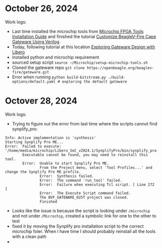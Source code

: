 # October 26, 2024

Work logs:
- Last time installed the microchip tools from [Microchip FPGA Tools Installation Guide](https://docs.beagleboard.org/boards/beaglev/fire/demos-and-tutorials/mchp-fpga-tools-installation-guide.html#beaglev-fire-mchp-fpga-tools-installation-guide) and finished the tutorial [Customize BeagleV-Fire Cape Gateware Using Verilog](https://docs.beagleboard.org/boards/beaglev/fire/demos-and-tutorials/gateware/customize-cape-gateware-verilog.html).
- Today, following tutorial at this location [Exploring Gateware Design with Libero](https://docs.beagleboard.org/boards/beaglev/fire/demos-and-tutorials/gateware/exploring-gateware-design-libero.html)
- Installed python and microchip requirement 
- sourced setup script `source ~/Microchip/setup-microchip-tools.sh`
- Cloned the gateware repo `git clone https://openbeagle.org/beaglev-fire/gateware.git`
- Error when running `python build-bitstream.py ./build-options/default.yaml # exploring the default gateware`



# Octover 28, 2024

Work logs:
- Trying to figure out the error from last time where the scripts cannot find synplify_pro:
```
Info: Active implementation is 'synthesis'
Starting Synplify Pro ME...
Error:  Failed to execute: '/home/media/microchip/Libero_SoC_v2024.1/SynplifyPro/bin/synplify_pro'.
        Executable cannot be found, you may need to reinstall this tool.
        Error:  Unable to start Synplify Pro ME.
                From the Project menu, select 'Tool Profiles...' and change the Synplify Pro ME profile.
                Error:  Synthesis failed.
                Error:  The command 'run_tool' failed.
                Error:  Failure when executing Tcl script. [ Line 272 ]
                Error:  The Execute Script command failed.
                The BVF_GATEWARE_025T project was closed.
                Finished
```
-  Looks like the issue is because the script is looking under `/microchip` and not under `/Microchip`, created a symbolic link for one to the other to test
- fixed it by moving the Synplify pro installation script to the correct microchip foler. When I have time I should probably reinstall all the tools with a clean path
- 
